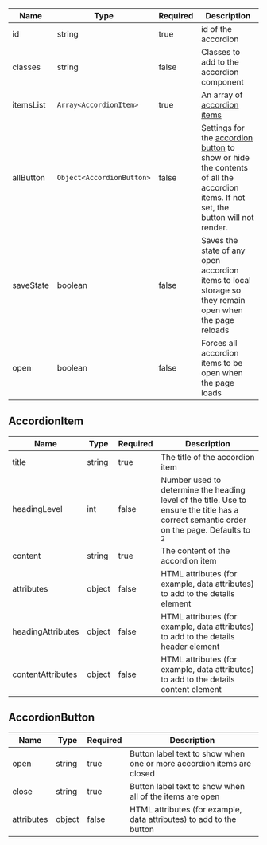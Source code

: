 | Name      | Type                      | Required | Description                                                                                                                                            |
| --------- | ------------------------- | -------- | ------------------------------------------------------------------------------------------------------------------------------------------------------ |
| id        | string                    | true     | id of the accordion                                                                                                                                    |
| classes   | string                    | false    | Classes to add to the accordion component                                                                                                              |
| itemsList | `Array<AccordionItem>`    | true     | An array of [accordion items](#accordionitem)                                                                                                          |
| allButton | `Object<AccordionButton>` | false    | Settings for the [accordion button](#accordionbutton) to show or hide the contents of all the accordion items. If not set, the button will not render. |
| saveState | boolean                   | false    | Saves the state of any open accordion items to local storage so they remain open when the page reloads                                                 |
| open      | boolean                   | false    | Forces all accordion items to be open when the page loads                                                                                              |

## AccordionItem

| Name              | Type   | Required | Description                                                                                                                                |
| ----------------- | ------ | -------- | ------------------------------------------------------------------------------------------------------------------------------------------ |
| title             | string | true     | The title of the accordion item                                                                                                            |
| headingLevel      | int    | false    | Number used to determine the heading level of the title. Use to ensure the title has a correct semantic order on the page. Defaults to `2` |
| content           | string | true     | The content of the accordion item                                                                                                          |
| attributes        | object | false    | HTML attributes (for example, data attributes) to add to the details element                                                               |
| headingAttributes | object | false    | HTML attributes (for example, data attributes) to add to the details header element                                                        |
| contentAttributes | object | false    | HTML attributes (for example, data attributes) to add to the details content element                                                       |

## AccordionButton

| Name       | Type   | Required | Description                                                           |
| ---------- | ------ | -------- | --------------------------------------------------------------------- |
| open       | string | true     | Button label text to show when one or more accordion items are closed |
| close      | string | true     | Button label text to show when all of the items are open              |
| attributes | object | false    | HTML attributes (for example, data attributes) to add to the button   |
